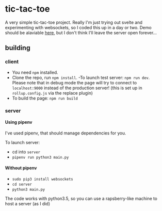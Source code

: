 # tic-tac-toe

A very simple tic-tac-toe project. Really I'm just trying out svelte and experimenting with websockets, so I coded this up in a day or two.
Demo should be alaviable [here](http://justthatguy.ddns.net), but I don't think I'll leave the server open forever...

## building

### client

- You need `npm` installed.
- Clone the repo, run `npm install`.
-To launch test server: `npm run dev`. 
Please note that in debug mode the page will try to connect to `localhost:9000` instead of the production server! (this is set up in `rollup.config.js` via the replace plugin)
- To build the page: `npm run build`

### server

#### Using pipenv

I've used pipenv, that should manage dependencies for you. 

To launch server:

- cd into `server`
- `pipenv run python3 main.py`

#### Without pipenv

- `sudo pip3 install websockets`
- `cd server`
- `python3 main.py`

The code works with python3.5, so you can use a rapsberry-like machine to host a server (as I did)